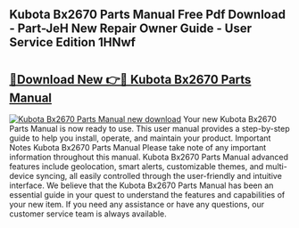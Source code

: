 ## Kubota Bx2670 Parts Manual Free Pdf Download - Part-JeH New Repair Owner Guide - User Service Edition 1HNwf

# <h2><a href="http://bc44059.oget.top/?id=Kubota+Bx2670+Parts+Manual">🔗Download New 👉🔴 Kubota Bx2670 Parts Manual</a></h2>

[![Kubota Bx2670 Parts Manual new download](https://i.imgur.com/5g1atiW.png)](http://bc44059.oget.top/?id=Kubota+Bx2670+Parts+Manual)
Your new Kubota Bx2670 Parts Manual is now ready to use. This user manual provides a step-by-step guide to help you install, operate, and maintain your product. Important Notes Kubota Bx2670 Parts Manual Please take note of any important information throughout this manual. Kubota Bx2670 Parts Manual advanced features include geolocation, smart alerts, customizable themes, and multi-device syncing, all easily controlled through the user-friendly and intuitive interface. We believe that the Kubota Bx2670 Parts Manual has been an essential guide in your quest to understand the features and capabilities of your new item. If you need any assistance or have any questions, our customer service team is always available.
